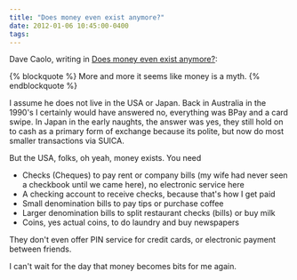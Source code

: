 ```yaml
---
title: "Does money even exist anymore?"
date: 2012-01-06 10:45:00-0400
tags: 
---
```


Dave Caolo, writing in [Does money even exist anymore?](http://52tiger.net/does-money-even-exist-anymore/):

{% blockquote %}
More and more it seems like money is a myth.
{% endblockquote %}

I assume he does not live in the USA or Japan. Back in Australia in the 1990's I certainly would have answered no, everything was BPay and a card swipe. In Japan in the early naughts, the answer was yes, they still hold on to cash as a primary form of exchange because its polite, but now do most smaller transactions via SUICA.

But the USA, folks, oh yeah, money exists. You need

* Checks (Cheques) to pay rent or company bills (my wife had never seen a checkbook until we came here), no electronic service here
* A checking account to receive checks, because that's how I get paid
* Small denomination bills to pay tips or purchase coffee
* Larger denomination bills to split restaurant checks (bills) or buy milk
* Coins, yes actual coins, to do laundry and buy newspapers

They don't even offer PIN service for credit cards, or electronic payment between friends.

I can't wait for the day that money becomes bits for me again.
